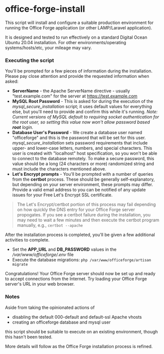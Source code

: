 # office-forge-install

This script will install and configure a suitable production environment for running the Office Forge application (or other LAMP/Laravel application).

It is designed and tested to run effectively on a standard Digital Ocean Ubuntu 20.04 installation. For other environments/operating systems/hosts/etc, your mileage may vary.

### Executing the script

You'll be prompted for a few pieces of information during the installation. Please pay close attention and provide the requested information when asked:

- **ServerName** - the Apache ServerName directive - usually "test.example.com" for the server at https://test.example.com
- **MySQL Root Password** - This is asked for during the execution of the *mysql_secure_installation* script; it uses default values for everything else, but you'll need to provide and confirm this while it's running. *Note: Current versions of MySQL default to requiring socket authentication for the *root* user, so setting this value now won't allow password based **root** login.*
- **Database User's Password** - We create a database user named "officeforge" and this is the password that will be set for this user. *mysql_secure_installation* sets password requirements that include upper- and lower-case letters, numbers, and special characters. This user is created with "localhost" host specification, so you won't be able to connect to the database remotely. To make a secure password, this value should be a long (24 characters or more) randomized string and must include the characters mentioned above.
- **Let's Encrypt prompts** - You'll be prompted with a number of queries from the **certbot** process. These should be generally self-explanatory, but depending on your server environment, these prompts may differ. Provide a valid email address to you can be notified of any update issues for your Free Let's Encrypt SSL certificate.

> The Let's Encrypt/certbot portion of this process may fail depending on how quickly the DNS entry for your Office Forge server propogates. If you see a certbot failure during the installation, you may need to wait a few minutes and then execute the certbot program manually, e.g., `certbot --apache`

After the installation process is completed, you'll be given a few additional activities to complete.

- Set the **APP_URL** and **DB_PASSWORD** values in the */var/www/officeforge/.env* file
- Execute the database migrations: `php /var/www/officeforge/artisan migrate`

Congratulations! Your Office Forge server should now be set up and ready to accept connections from the Internet. Try loading your Office Forge server's URL in your web browser.

### Notes

Aside from taking the opinionated actions of

- disabling the default 000-default and default-ssl Apache vhosts
- creating an officeforge database and mysql user

this script should be suitable to execute on an existing environment, though this hasn't been tested.

More details will follow as the Office Forge installation process is refined.
